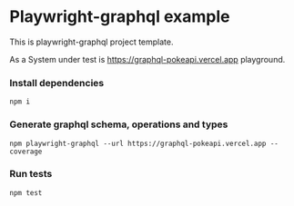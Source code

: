 # Playwright-graphql example
This is playwright-graphql project template.

As a System under test is https://graphql-pokeapi.vercel.app playground.

### Install dependencies
`npm i`

### Generate graphql schema, operations and types
`npm playwright-graphql --url https://graphql-pokeapi.vercel.app --coverage`

### Run tests
`npm test`
